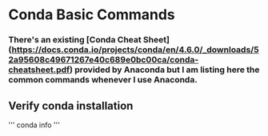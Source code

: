 # Conda Basic Commands

### There's an existing [Conda Cheat Sheet] (https://docs.conda.io/projects/conda/en/4.6.0/_downloads/52a95608c49671267e40c689e0bc00ca/conda-cheatsheet.pdf) provided by Anaconda but I am listing here the common commands whenever I use Anaconda.


## Verify conda installation
'''
conda info
'''
